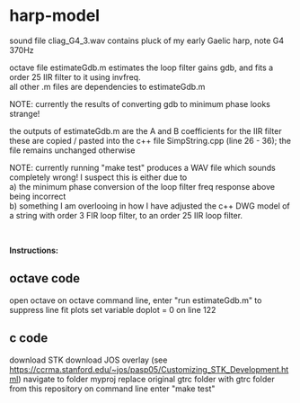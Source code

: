 # harp-model

sound file cliag_G4_3.wav contains pluck of my early Gaelic harp, note G4 370Hz

octave file estimateGdb.m estimates the loop filter gains gdb, and fits a order 25 IIR filter to it using invfreq.
<br/>
all other .m files are dependencies to estimateGdb.m

NOTE: currently the results of converting gdb to minimum phase looks strange!

the outputs of estimateGdb.m are the A and B coefficients for the IIR filter
<br/>
these are copied / pasted into the c++ file SimpString.cpp (line 26 - 36); the file remains unchanged otherwise

NOTE: currently running "make test" produces a WAV file which sounds completely wrong! I suspect this is either due to<br/>
a) the minimum phase conversion of the loop filter freq response above being incorrect<br/>
b) something I am overlooing in how I have adjusted the c++ DWG model of a string with order 3 FIR loop filter, to an order 25 IIR loop filter.

<br/>

**Instructions:**
## octave code
open octave
on octave command line, enter "run estimateGdb.m" 
to suppress line fit plots set variable doplot = 0 on line 122

## c code
download STK
download JOS overlay (see https://ccrma.stanford.edu/~jos/pasp05/Customizing_STK_Development.html)
navigate to folder myproj
replace original gtrc folder with gtrc folder from this repository
on command line enter "make test"


